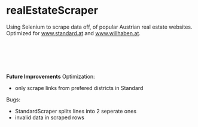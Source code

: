 # realEstateScraper
Using Selenium to scrape data off, of popular Austrian real estate websites. <br>
Optimized for www.standard.at and www.willhaben.at.
<br><br><br><br><br><br>


**Future Improvements**
Optimization:
* only scrape links from prefered districts in Standard

Bugs:
* StandardScraper splits lines into 2 seperate ones
* invalid data in scraped rows
